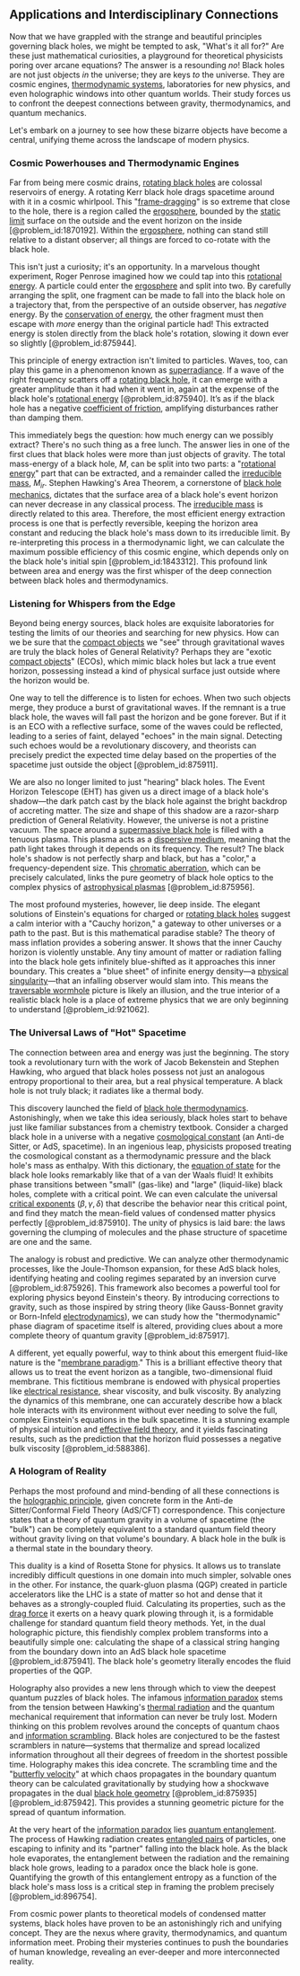 ## Applications and Interdisciplinary Connections

Now that we have grappled with the strange and beautiful principles governing black holes, we might be tempted to ask, "What's it all for?" Are these just mathematical curiosities, a playground for theoretical physicists poring over arcane equations? The answer is a resounding *no*! Black holes are not just objects *in* the universe; they are keys *to* the universe. They are cosmic engines, [thermodynamic systems](@article_id:188240), laboratories for new physics, and even holographic windows into other quantum worlds. Their study forces us to confront the deepest connections between gravity, thermodynamics, and quantum mechanics.

Let's embark on a journey to see how these bizarre objects have become a central, unifying theme across the landscape of modern physics.

### Cosmic Powerhouses and Thermodynamic Engines

Far from being mere cosmic drains, [rotating black holes](@article_id:157311) are colossal reservoirs of energy. A rotating Kerr black hole drags spacetime around with it in a cosmic whirlpool. This "[frame-dragging](@article_id:159698)" is so extreme that close to the hole, there is a region called the [ergosphere](@article_id:160253), bounded by the [static limit](@article_id:261986) surface on the outside and the event horizon on the inside [@problem_id:1870192]. Within the [ergosphere](@article_id:160253), nothing can stand still relative to a distant observer; all things are forced to co-rotate with the black hole.

This isn't just a curiosity; it's an opportunity. In a marvelous thought experiment, Roger Penrose imagined how we could tap into this [rotational energy](@article_id:160168). A particle could enter the [ergosphere](@article_id:160253) and split into two. By carefully arranging the split, one fragment can be made to fall into the black hole on a trajectory that, from the perspective of an outside observer, has *negative* energy. By the [conservation of energy](@article_id:140020), the other fragment must then escape with *more* energy than the original particle had! This extracted energy is stolen directly from the black hole's rotation, slowing it down ever so slightly [@problem_id:875944].

This principle of energy extraction isn't limited to particles. Waves, too, can play this game in a phenomenon known as [superradiance](@article_id:149005). If a wave of the right frequency scatters off a [rotating black hole](@article_id:261173), it can emerge with a greater amplitude than it had when it went in, again at the expense of the black hole's [rotational energy](@article_id:160168) [@problem_id:875940]. It’s as if the black hole has a negative [coefficient of friction](@article_id:181598), amplifying disturbances rather than damping them.

This immediately begs the question: how much energy can we possibly extract? There's no such thing as a free lunch. The answer lies in one of the first clues that black holes were more than just objects of gravity. The total mass-energy of a black hole, $M$, can be split into two parts: a "[rotational energy](@article_id:160168)" part that can be extracted, and a remainder called the [irreducible mass](@article_id:160367), $M_{ir}$. Stephen Hawking's Area Theorem, a cornerstone of [black hole mechanics](@article_id:264265), dictates that the surface area of a black hole's event horizon can never decrease in any classical process. The [irreducible mass](@article_id:160367) is directly related to this area. Therefore, the most efficient energy extraction process is one that is perfectly reversible, keeping the horizon area constant and reducing the black hole's mass down to its irreducible limit. By re-interpreting this process in a thermodynamic light, we can calculate the maximum possible efficiency of this cosmic engine, which depends only on the black hole's initial spin [@problem_id:1843312]. This profound link between area and energy was the first whisper of the deep connection between black holes and thermodynamics.

### Listening for Whispers from the Edge

Beyond being energy sources, black holes are exquisite laboratories for testing the limits of our theories and searching for new physics. How can we be sure that the [compact objects](@article_id:157117) we "see" through gravitational waves are truly the black holes of General Relativity? Perhaps they are "exotic [compact objects](@article_id:157117)" (ECOs), which mimic black holes but lack a true event horizon, possessing instead a kind of physical surface just outside where the horizon would be.

One way to tell the difference is to listen for echoes. When two such objects merge, they produce a burst of gravitational waves. If the remnant is a true black hole, the waves will fall past the horizon and be gone forever. But if it is an ECO with a reflective surface, some of the waves could be reflected, leading to a series of faint, delayed "echoes" in the main signal. Detecting such echoes would be a revolutionary discovery, and theorists can precisely predict the expected time delay based on the properties of the spacetime just outside the object [@problem_id:875911].

We are also no longer limited to just "hearing" black holes. The Event Horizon Telescope (EHT) has given us a direct image of a black hole's shadow—the dark patch cast by the black hole against the bright backdrop of accreting matter. The size and shape of this shadow are a razor-sharp prediction of General Relativity. However, the universe is not a pristine vacuum. The space around a [supermassive black hole](@article_id:159462) is filled with a tenuous plasma. This plasma acts as a [dispersive medium](@article_id:180277), meaning that the path light takes through it depends on its frequency. The result? The black hole's shadow is not perfectly sharp and black, but has a "color," a frequency-dependent size. This [chromatic aberration](@article_id:174344), which can be precisely calculated, links the pure geometry of black hole optics to the complex physics of [astrophysical plasmas](@article_id:267326) [@problem_id:875956].

The most profound mysteries, however, lie deep inside. The elegant solutions of Einstein's equations for charged or [rotating black holes](@article_id:157311) suggest a calm interior with a "Cauchy horizon," a gateway to other universes or a path to the past. But is this mathematical paradise stable? The theory of mass inflation provides a sobering answer. It shows that the inner Cauchy horizon is violently unstable. Any tiny amount of matter or radiation falling into the black hole gets infinitely blue-shifted as it approaches this inner boundary. This creates a "blue sheet" of infinite energy density—a [physical singularity](@article_id:260250)—that an infalling observer would slam into. This means the [traversable wormhole](@article_id:267054) picture is likely an illusion, and the true interior of a realistic black hole is a place of extreme physics that we are only beginning to understand [@problem_id:921062].

### The Universal Laws of "Hot" Spacetime

The connection between area and energy was just the beginning. The story took a revolutionary turn with the work of Jacob Bekenstein and Stephen Hawking, who argued that black holes possess not just an analogous entropy proportional to their area, but a real physical temperature. A black hole is not truly black; it radiates like a thermal body.

This discovery launched the field of [black hole thermodynamics](@article_id:135889). Astonishingly, when we take this idea seriously, black holes start to behave just like familiar substances from a chemistry textbook. Consider a charged black hole in a universe with a negative [cosmological constant](@article_id:158803) (an Anti-de Sitter, or AdS, spacetime). In an ingenious leap, physicists proposed treating the cosmological constant as a thermodynamic pressure and the black hole's mass as enthalpy. With this dictionary, the [equation of state](@article_id:141181) for the black hole looks remarkably like that of a van der Waals fluid! It exhibits phase transitions between "small" (gas-like) and "large" (liquid-like) black holes, complete with a critical point. We can even calculate the universal [critical exponents](@article_id:141577) $(\beta, \gamma, \delta)$ that describe the behavior near this critical point, and find they match the mean-field values of condensed matter physics perfectly [@problem_id:875910]. The unity of physics is laid bare: the laws governing the clumping of molecules and the phase structure of spacetime are one and the same.

The analogy is robust and predictive. We can analyze other thermodynamic processes, like the Joule-Thomson expansion, for these AdS black holes, identifying heating and cooling regimes separated by an inversion curve [@problem_id:875926]. This framework also becomes a powerful tool for exploring physics beyond Einstein's theory. By introducing corrections to gravity, such as those inspired by string theory (like Gauss-Bonnet gravity or Born-Infeld [electrodynamics](@article_id:158265)), we can study how the "thermodynamic" phase diagram of spacetime itself is altered, providing clues about a more complete theory of quantum gravity [@problem_id:875917].

A different, yet equally powerful, way to think about this emergent fluid-like nature is the "[membrane paradigm](@article_id:268407)." This is a brilliant effective theory that allows us to treat the event horizon as a tangible, two-dimensional fluid membrane. This fictitious membrane is endowed with physical properties like [electrical resistance](@article_id:138454), shear viscosity, and bulk viscosity. By analyzing the dynamics of this membrane, one can accurately describe how a black hole interacts with its environment without ever needing to solve the full, complex Einstein's equations in the bulk spacetime. It is a stunning example of physical intuition and [effective field theory](@article_id:144834), and it yields fascinating results, such as the prediction that the horizon fluid possesses a negative bulk viscosity [@problem_id:588386].

### A Hologram of Reality

Perhaps the most profound and mind-bending of all these connections is the [holographic principle](@article_id:135812), given concrete form in the Anti-de Sitter/Conformal Field Theory (AdS/CFT) correspondence. This conjecture states that a theory of quantum gravity in a volume of spacetime (the "bulk") can be completely equivalent to a standard quantum field theory without gravity living on that volume's boundary. A black hole in the bulk is a thermal state in the boundary theory.

This duality is a kind of Rosetta Stone for physics. It allows us to translate incredibly difficult questions in one domain into much simpler, solvable ones in the other. For instance, the quark-gluon plasma (QGP) created in particle accelerators like the LHC is a state of matter so hot and dense that it behaves as a strongly-coupled fluid. Calculating its properties, such as the [drag force](@article_id:275630) it exerts on a heavy quark plowing through it, is a formidable challenge for standard quantum field theory methods. Yet, in the dual holographic picture, this fiendishly complex problem transforms into a beautifully simple one: calculating the shape of a classical string hanging from the boundary down into an AdS black hole spacetime [@problem_id:875941]. The black hole's geometry literally encodes the fluid properties of the QGP.

Holography also provides a new lens through which to view the deepest quantum puzzles of black holes. The infamous [information paradox](@article_id:189672) stems from the tension between Hawking's [thermal radiation](@article_id:144608) and the quantum mechanical requirement that information can never be truly lost. Modern thinking on this problem revolves around the concepts of quantum chaos and [information scrambling](@article_id:137274). Black holes are conjectured to be the fastest scramblers in nature—systems that thermalize and spread localized information throughout all their degrees of freedom in the shortest possible time. Holography makes this idea concrete. The scrambling time and the "[butterfly velocity](@article_id:271000)" at which chaos propagates in the boundary quantum theory can be calculated gravitationally by studying how a shockwave propagates in the dual [black hole geometry](@article_id:157692) [@problem_id:875935] [@problem_id:875942]. This provides a stunning geometric picture for the spread of quantum information.

At the very heart of the [information paradox](@article_id:189672) lies [quantum entanglement](@article_id:136082). The process of Hawking radiation creates [entangled pairs](@article_id:160082) of particles, one escaping to infinity and its "partner" falling into the black hole. As the black hole evaporates, the entanglement between the radiation and the remaining black hole grows, leading to a paradox once the black hole is gone. Quantifying the growth of this entanglement entropy as a function of the black hole's mass loss is a critical step in framing the problem precisely [@problem_id:896754].

From cosmic power plants to theoretical models of condensed matter systems, black holes have proven to be an astonishingly rich and unifying concept. They are the nexus where gravity, thermodynamics, and quantum information meet. Probing their mysteries continues to push the boundaries of human knowledge, revealing an ever-deeper and more interconnected reality.